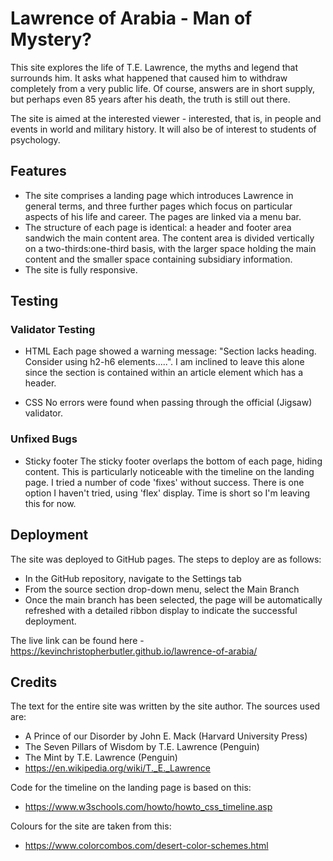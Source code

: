 # Lawrence of Arabia - Man of Mystery?

This site explores the life of T.E. Lawrence, the myths and legend that surrounds him.
It asks what happened that caused him to withdraw completely from a very public life.
Of course, answers are in short supply, but perhaps even 85 years after his death, the
truth is still out there.

The site is aimed at the interested viewer - interested, that is, in people and events in world and military history. 
It will also be of interest to students of psychology.


## Features

- The site comprises a landing page which introduces Lawrence in general terms, and three further pages which focus on 
particular aspects of his life and career. The pages are linked via a menu bar.
- The structure of each page is identical: a header and footer area sandwich the main content area. The content area is
divided vertically on a two-thirds:one-third basis, with the larger space holding the main content and the smaller space
containing subsidiary information.
- The site is fully responsive.


## Testing

### Validator Testing

- HTML
Each page showed a warning message: "Section lacks heading. Consider using h2-h6 elements.....".
I am inclined to leave this alone since the section is contained within an article element which has a header.

- CSS
No errors were found when passing through the official (Jigsaw) validator.

### Unfixed Bugs

- Sticky footer 
The sticky footer overlaps the bottom of each page, hiding content. This is particularly noticeable with the timeline on the landing page. I tried a
number of code 'fixes' without success. There is one option I haven't tried, using 'flex' display. Time is short so I'm leaving this for now.


## Deployment

The site was deployed to GitHub pages. The steps to deploy are as follows:

- In the GitHub repository, navigate to the Settings tab
- From the source section drop-down menu, select the Main Branch
- Once the main branch has been selected, the page will be automatically refreshed with a detailed ribbon display to indicate the successful deployment.

The live link can be found here - https://kevinchristopherbutler.github.io/lawrence-of-arabia/


## Credits

The text for the entire site was written by the site author. The sources used are:

- A Prince of our Disorder by John E. Mack (Harvard University Press)
- The Seven Pillars of Wisdom by T.E. Lawrence (Penguin)
- The Mint by T.E. Lawrence (Penguin)
- https://en.wikipedia.org/wiki/T._E._Lawrence

Code for the timeline on the landing page is based on this:

- https://www.w3schools.com/howto/howto_css_timeline.asp

Colours for the site are taken from this:

- https://www.colorcombos.com/desert-color-schemes.html



